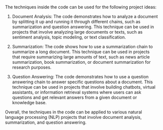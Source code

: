 The techniques inside the code can be used for the following project ideas:

1. Document Analysis: The code demonstrates how to analyze a document by splitting it up and running it through different chains, such as summarization and question answering. This technique can be used in projects that involve analyzing large documents or texts, such as sentiment analysis, topic modeling, or text classification.

2. Summarization: The code shows how to use a summarization chain to summarize a long document. This technique can be used in projects that require summarizing large amounts of text, such as news article summarization, book summarization, or document summarization for research purposes.

3. Question Answering: The code demonstrates how to use a question answering chain to answer specific questions about a document. This technique can be used in projects that involve building chatbots, virtual assistants, or information retrieval systems where users can ask questions and get relevant answers from a given document or knowledge base.

Overall, the techniques in the code can be applied to various natural language processing (NLP) projects that involve document analysis, summarization, and question answering.